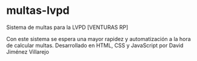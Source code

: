 # multas-lvpd
Sistema de multas para la LVPD [VENTURAS RP]

Con este sistema se espera una mayor rapidez y automatización a la hora de calcular multas. Desarrollado en HTML, CSS y JavaScript por David Jiménez Villarejo
